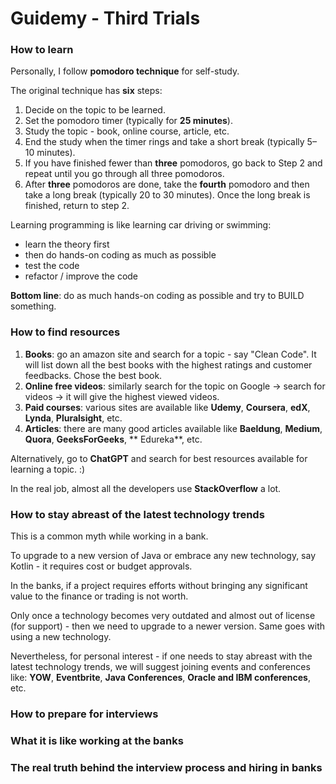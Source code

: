 # Guidemy - Third Trials

### How to learn

Personally, I follow **pomodoro technique** for self-study.

The original technique has **six** steps:

1. Decide on the topic to be learned.
2. Set the pomodoro timer (typically for **25 minutes**).
3. Study the topic - book, online course, article, etc.
4. End the study when the timer rings and take a short break (typically 5–10 minutes).
5. If you have finished fewer than **three** pomodoros, go back to Step 2 and repeat until you go through all three
   pomodoros.
6. After **three** pomodoros are done, take the **fourth** pomodoro and then take a long break (typically 20 to 30
   minutes). Once the long break is finished, return to step 2.

Learning programming is like learning car driving or swimming:

- learn the theory first
- then do hands-on coding as much as possible
- test the code
- refactor / improve the code

**Bottom line**: do as much hands-on coding as possible and try to BUILD something.

### How to find resources

1. **Books**: go an amazon site and search for a topic - say "Clean Code". It will list down all the best books with the
   highest ratings and customer feedbacks. Chose the best book.
2. **Online free videos**: similarly search for the topic on Google -> search for videos -> it will give the highest
   viewed videos.
3. **Paid courses**: various sites are available like **Udemy**, **Coursera**, **edX**, **Lynda**, **Pluralsight**, etc.
4. **Articles**: there are many good articles available like **Baeldung**, **Medium**, **Quora**, **GeeksForGeeks**, **
   Edureka**, etc.

Alternatively, go to **ChatGPT** and search for best resources available for learning a topic. :)

In the real job, almost all the developers use **StackOverflow** a lot.

### How to stay abreast of the latest technology trends

This is a common myth while working in a bank.

To upgrade to a new version of Java or embrace any new technology, say Kotlin - it requires cost or budget approvals.

In the banks, if a project requires efforts without bringing any significant value to the finance or trading is not
worth.

Only once a technology becomes very outdated and almost out of license (for support) - then we need to upgrade to a
newer version. Same goes with using a new technology.

Nevertheless, for personal interest - if one needs to stay abreast with the latest technology trends, we will suggest
joining events and conferences like: **YOW**, **Eventbrite**, **Java Conferences**, **Oracle and IBM conferences**, etc.

### How to prepare for interviews



### What it is like working at the banks

### The real truth behind the interview process and hiring in banks